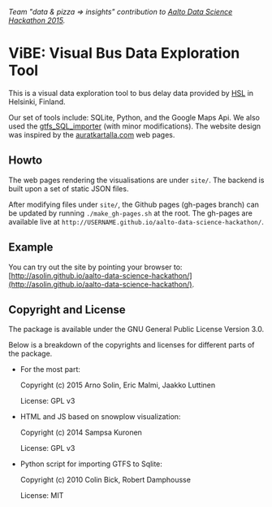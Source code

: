 
_Team "data & pizza => insights" contribution to [Aalto Data Science Hackathon 2015](http://datasciencehackathon.cs.hut.fi/)._

# ViBE: Visual Bus Data Exploration Tool

This is a visual data exploration tool to bus delay data provided by [HSL](http://dev.hsl.fi/) in Helsinki, Finland. 

Our set of tools include: SQLite, Python, and the Google Maps Api. We also used the [gtfs_SQL_importer](https://github.com/cbick/gtfs_SQL_importer) (with minor modifications). The website design was inspired by the [auratkartalla.com](http://www.auratkartalla.com/) web pages.

## Howto

The web pages rendering the visualisations are under `site/`. The backend is built upon a set of static JSON files.

After modifying files under `site/`, the Github pages (gh-pages branch) can be updated by running `./make_gh-pages.sh` at the root. The gh-pages are available live at `http://USERNAME.github.io/aalto-data-science-hackathon/`.

## Example

You can try out the site by pointing your browser to: [http://asolin.github.io/aalto-data-science-hackathon/](http://asolin.github.io/aalto-data-science-hackathon/).

## Copyright and License

The package is available under the GNU General Public License Version 3.0.

Below is a breakdown of the copyrights and licenses for different parts of the package.


 * For the most part:

   Copyright (c) 2015 Arno Solin, Eric Malmi, Jaakko Luttinen

   License: GPL v3


 * HTML and JS based on snowplow visualization:

   Copyright (c) 2014 Sampsa Kuronen

   License: GPL v3


 * Python script for importing GTFS to Sqlite:

   Copyright (c) 2010 Colin Bick, Robert Damphousse

   License: MIT



